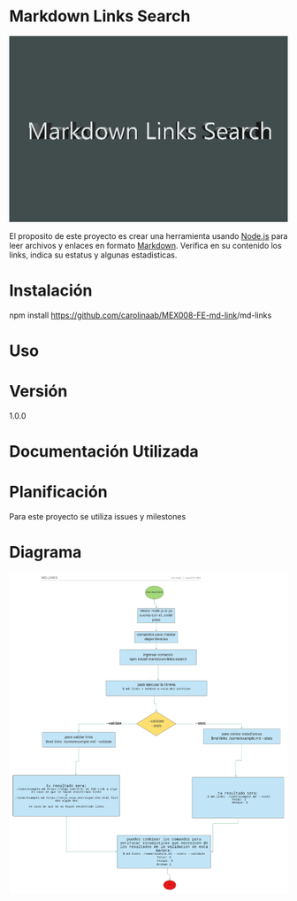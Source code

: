 # Markdown Links Search

![imagen](img/img.jpg)

El proposito de este proyecto es crear una herramienta usando [Node.js](https://nodejs.org/en/) para leer archivos y enlaces en formato [Markdown](https://es.wikipedia.org/wiki/Markdown). Verifica en su contenido los links, indica su estatus y algunas estadisticas.




# Instalación
npm install <https://github.com/carolinaab/MEX008-FE-md-link>/md-links


# Uso


# Versión
1.0.0
# Documentación Utilizada


# Planificación
Para este proyecto se utiliza issues y milestones 

# Diagrama

![imagen](img/md.links.jpeg)

